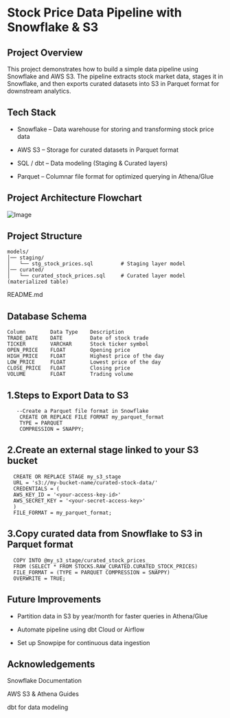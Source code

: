 # Stock Price Data Pipeline with Snowflake & S3

## Project Overview

This project demonstrates how to build a simple data pipeline using Snowflake and AWS S3.
The pipeline extracts stock market data, stages it in Snowflake, and then exports curated datasets into S3 in Parquet format for downstream analytics.

## Tech Stack

 * Snowflake – Data warehouse for storing and transforming stock price data

 * AWS S3 – Storage for curated datasets in Parquet format

 * SQL / dbt – Data modeling (Staging & Curated layers)

 * Parquet – Columnar file format for optimized querying in Athena/Glue

## Project Architecture Flowchart

![Image](https://github.com/user-attachments/assets/189b7e22-43db-4af6-bfa8-0689a6b04d62)

## Project Structure
    models/
    │── staging/
    │   └── stg_stock_prices.sql         # Staging layer model
    │── curated/
    │   └── curated_stock_prices.sql     # Curated layer model (materialized table)
README.md

## Database Schema

    Column	      Data Type	   Description
    TRADE_DATE	  DATE	       Date of stock trade
    TICKER	      VARCHAR	   Stock ticker symbol
    OPEN_PRICE	  FLOAT	       Opening price
    HIGH_PRICE	  FLOAT	       Highest price of the day
    LOW_PRICE	  FLOAT	       Lowest price of the day
    CLOSE_PRICE	  FLOAT	       Closing price
    VOLUME	      FLOAT	       Trading volume


##  1.Steps to Export Data to S3

       --Create a Parquet file format in Snowflake
        CREATE OR REPLACE FILE FORMAT my_parquet_format
        TYPE = PARQUET
        COMPRESSION = SNAPPY;

##  2.Create an external stage linked to your S3 bucket
      
      CREATE OR REPLACE STAGE my_s3_stage
      URL = 's3://my-bucket-name/curated-stock-data/'
      CREDENTIALS = (
      AWS_KEY_ID = '<your-access-key-id>'
      AWS_SECRET_KEY = '<your-secret-access-key>'
      )
      FILE_FORMAT = my_parquet_format;

## 3.Copy curated data from Snowflake to S3 in Parquet format

      COPY INTO @my_s3_stage/curated_stock_prices_
      FROM (SELECT * FROM STOCKS.RAW_CURATED.CURATED_STOCK_PRICES)
      FILE_FORMAT = (TYPE = PARQUET COMPRESSION = SNAPPY)
      OVERWRITE = TRUE;

## Future Improvements

 * Partition data in S3 by year/month for faster queries in Athena/Glue

 * Automate pipeline using dbt Cloud or Airflow

 * Set up Snowpipe for continuous data ingestion

## Acknowledgements

Snowflake Documentation

AWS S3 & Athena Guides

dbt for data modeling
